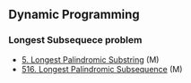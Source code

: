 ## Dynamic Programming
### Longest Subsequece problem
- [5. Longest Palindromic Substring](Solutions/5.LongestPalindromicSubstring.py) (M)
- [516. Longest Palindromic Subsequence](Solutions/516.LongestPalindromicSubsequence.py) (M)

